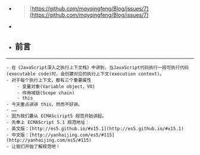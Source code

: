 - > [https://github.com/mqyqingfeng/Blog/issues/7](https://github.com/mqyqingfeng/Blog/issues/7)
-
- ## **前言**
- ---
	- 在《JavaScript深入之执行上下文栈》中讲到，当JavaScript代码执行一段可执行代码(executable code)时，会创建对应的执行上下文(execution context)。
	- 对于每个执行上下文，都有三个重要属性
		- 变量对象(Variable object，VO)
		- 作用域链(Scope chain)
		- this
	- 今天重点讲讲 this，然而不好讲。
	- ……
	- 因为我们要从 ECMASciript5 规范开始讲起。
	- 先奉上 ECMAScript 5.1 规范地址：
	- 英文版：[http://es5.github.io/#x15.1](http://es5.github.io/#x15.1)
	- 中文版：[http://yanhaijing.com/es5/#115](http://yanhaijing.com/es5/#115)
	- 让我们开始了解规范吧！